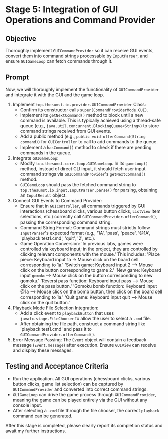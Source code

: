 # Stage 5: Integration of GUI Operations and Command Provider

## Objective

Thoroughly implement `GUICommandProvider` so it can receive GUI events, convert them into command strings processable by `InputParser`, and ensure `GUIGameLoop` can fetch commands through it.

## Prompt

Now, we will thoroughly implement the functionality of `GUICommandProvider` and integrate it with the GUI and the game loop.

1.  Implement `top.thesumst.io.provider.GUICommandProvider` Class:
    * Confirm its constructor calls `super(CommandProviderMode.GUI)`.
    * Implement its `getNextCommand()` method to block until a new command is available. This is typically achieved using a thread-safe queue (e.g., `java.util.concurrent.BlockingQueue<String>`) to store command strings received from GUI events.
    * Add a public method (e.g., `public void offerCommand(String command)`) for `GUIController` to call to add commands to the queue.
    * Implement a `hasCommand()` method to check if there are pending commands in the queue.
2.  Integrate `GUIGameLoop`:
    * Modify `top.thesumst.core.loop.GUIGameLoop`. In its `gameLoop()` method, instead of direct CLI input, it should fetch user input command strings via `GUICommandProvider`'s `getNextCommand()` method.
    * `GUIGameLoop` should pass the fetched command string to `top.thesumst.io.input.InputParser.parse()` for parsing, obtaining an `InputResult` object.
3.  Connect GUI Events to Command Provider:
    * Ensure that in `GUIController`, all commands triggered by GUI interactions (chessboard clicks, various button clicks, `ListView` item selections, etc.) correctly call `GUICommandProvider.offerCommand()`, passing the corresponding command string.
    * Command String Format: Command strings must strictly follow `InputParser`'s expected format (e.g., '1A', 'pass', 'peace', '@1A', 'playback test1.cmd', 'quit', '2', etc.).
    * Game Operation Conversion: 'In previous labs, games were controlled via keyboard input; in the project, they are controlled by clicking relevant components with the mouse.' This includes: 'Place piece: Keyboard input 1a -> Mouse click on the board cell corresponding to 1a.' 'Switch game: Keyboard input 2 --> Mouse click on the button corresponding to game 2.' 'New game: Keyboard input `gomoku`--> Mouse click on the button corresponding to new gomoku.' 'Reversi pass function: Keyboard input pass --> Mouse click on the pass button.' 'Gomoku bomb function: Keyboard input @1a --> Mouse click on the bomb button, then click on the board cell corresponding to 1a.' 'Quit game: Keyboard input quit --> Mouse click on the quit button.'
4.  Playback Mode File Selection Integration:
    * Add a click event to `playbackButton` that uses `javafx.stage.FileChooser` to allow the user to select a `.cmd` file.
    * After obtaining the file path, construct a command string like 'playback test1.cmd' and pass it to `GUICommandProvider.offerCommand()`.
5.  Error Message Passing: The `Event` object will contain a feedback message (`Event.message`) after execution. Ensure `GUIView` can receive and display these messages.

## Testing and Acceptance Criteria
* Run the application. All GUI operations (chessboard clicks, various button clicks, game list selection) can be captured by `GUICommandProvider` and converted into correct command strings.
* `GUIGameLoop` can drive the game process through `GUICommandProvider`, meaning the game can be played entirely via the GUI without any console input.
* After selecting a `.cmd` file through the file chooser, the correct `playback` command can be generated.

After this stage is completed, please clearly report its completion status and await my further instructions.